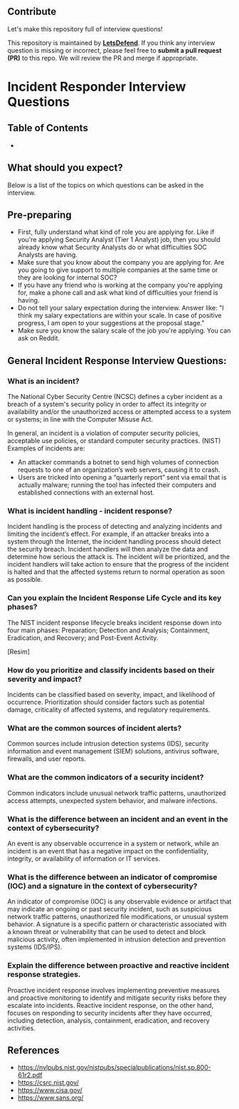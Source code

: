  ## Contribute

Let's make this repository full of interview questions!

This repository is maintained by [**LetsDefend**](https://letsdefend.io/). If you think any interview question is missing or incorrect, please feel free to **submit a pull request (PR)** to this repo. We will review the PR and merge if appropriate.

# Incident Responder Interview Questions

## Table of Contents

-

## What should you expect?

Below is a list of the topics on which questions can be asked in the interview.

## Pre-preparing

 - First, fully understand what kind of role you are applying for. Like if you're applying Security Analyst (Tier 1 Analyst) job, then you should already know what Security Analysts do or what difficulties SOC Analysts are having.
 - Make sure that you know about the company you are applying for. Are you going to give support to multiple companies at the same time or they are looking for internal SOC?
 - If you have any friend who is working at the company you're applying for, make a phone call and ask what kind of difficulties your friend is having.
 - Do not tell your salary expectation during the interview. Answer like: "I think my salary expectations are within your scale. In case of positive progress, I am open to your suggestions at the proposal stage."
 - Make sure you know the salary scale of the job you're applying. You can ask on Reddit.


## General Incident Response Interview Questions:

### What is an incident?

The National Cyber Security Centre (NCSC) defines a cyber incident as a breach of a system's security policy in order to affect its integrity or availability and/or the unauthorized access or attempted access to a system or systems; in line with the Computer Misuse Act. 

In general, an incident is a violation of computer security policies, acceptable use policies, or standard computer security practices. (NIST)
Examples of incidents are:
 - An attacker commands a botnet to send high volumes of connection requests to one of an
organization’s web servers, causing it to crash.
 - Users are tricked into opening a “quarterly report” sent via email that is actually malware;
running the tool has infected their computers and established connections with an external
host.

### What is incident handling - incident response?

Incident handling is the process of detecting and analyzing incidents and limiting the incident’s effect. For example, if an attacker breaks into a system through the Internet, the incident handling process should detect the security breach. Incident handlers will then analyze the data and determine how serious the attack is. The incident will be prioritized, and the incident handlers will take action to ensure that the progress of the incident is halted and that the affected systems return to normal operation as soon as possible.

### Can you explain the Incident Response Life Cycle and its key phases?

The NIST incident response lifecycle breaks incident response down into four main phases: Preparation; Detection and Analysis; Containment, Eradication, and Recovery; and Post-Event Activity.

[Resim]

### How do you prioritize and classify incidents based on their severity and impact?

Incidents can be classified based on severity, impact, and likelihood of occurrence. Prioritization should consider factors such as potential damage, criticality of affected systems, and regulatory requirements.

### What are the common sources of incident alerts?

Common sources include intrusion detection systems (IDS), security information and event management (SIEM) solutions, antivirus software, firewalls, and user reports.

### What are the common indicators of a security incident?

Common indicators include unusual network traffic patterns, unauthorized access attempts, unexpected system behavior, and malware infections.

### What is the difference between an incident and an event in the context of cybersecurity?

An event is any observable occurrence in a system or network, while an incident is an event that has a negative impact on the confidentiality, integrity, or availability of information or IT services.

### What is the difference between an indicator of compromise (IOC) and a signature in the context of cybersecurity?

An indicator of compromise (IOC) is any observable evidence or artifact that may indicate an ongoing or past security incident, such as suspicious network traffic patterns, unauthorized file modifications, or unusual system behavior. A signature is a specific pattern or characteristic associated with a known threat or vulnerability that can be used to detect and block malicious activity, often implemented in intrusion detection and prevention systems (IDS/IPS).

### Explain the difference between proactive and reactive incident response strategies.

Proactive incident response involves implementing preventive measures and proactive monitoring to identify and mitigate security risks before they escalate into incidents. 
Reactive incident response, on the other hand, focuses on responding to security incidents after they have occurred, including detection, analysis, containment, eradication, and recovery activities.

###





















## References

 - https://nvlpubs.nist.gov/nistpubs/specialpublications/nist.sp.800-61r2.pdf
 - https://csrc.nist.gov/
 - https://www.cisa.gov/
 - https://www.sans.org/

